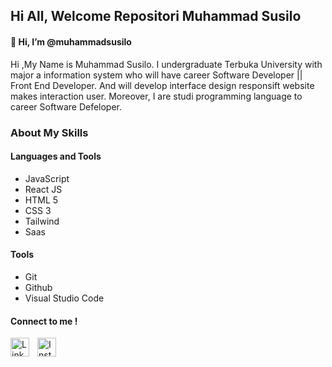 ## Hi All, Welcome Repositori Muhammad Susilo

#### 👋 Hi, I’m @muhammadsusilo
Hi ,My Name is Muhammad Susilo. I undergraduate Terbuka University with major a information system who will have career Software Developer  || Front End Developer. And will develop interface design responsift website makes interaction user. Moreover, I are studi programming language to career Software Defeloper.


### About My Skills
#### Languages and Tools
- JavaScript
- React JS
- HTML 5
- CSS 3
- Tailwind
- Saas
  
####  Tools
- Git
- Github
- Visual Studio Code

#### Connect to me !

[<img align="left" alt="Linkedin" width="30px" src="https://logospng.org/download/linkedin/logo-linkedin-icon-2048.png" style="padding-right:10px;" />](https://www.linkedin.com/in/muhammadsusilo/)

[<img align="left" alt="Instagram" width="30px" src="https://seeklogo.com/images/I/instagram-new-2016-logo-D9D42A0AD4-seeklogo.com.png" style="padding-right:10px;" />](https://www.instagram.com/muhammadsusiloo?igsh=a2Z6Y3gzY3FxdWdu)
